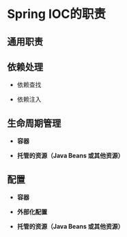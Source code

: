 # Spring IOC的职责

## 通用职责

## 依赖处理
 
 - 依赖查找

 - 依赖注入

 ## 生命周期管理

 - **容器**

 - **托管的资源（Java Beans 或其他资源）**

 ## 配置

 - **容器**

 - **外部化配置**

 - **托管的资源（Java Beans 或其他资源）**